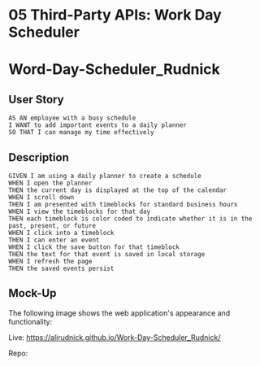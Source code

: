 # 05 Third-Party APIs: Work Day Scheduler
# Word-Day-Scheduler_Rudnick
## User Story

```
AS AN employee with a busy schedule
I WANT to add important events to a daily planner
SO THAT I can manage my time effectively

```

## Description

```
GIVEN I am using a daily planner to create a schedule
WHEN I open the planner
THEN the current day is displayed at the top of the calendar
WHEN I scroll down
THEN I am presented with timeblocks for standard business hours
WHEN I view the timeblocks for that day
THEN each timeblock is color coded to indicate whether it is in the past, present, or future
WHEN I click into a timeblock
THEN I can enter an event
WHEN I click the save button for that timeblock
THEN the text for that event is saved in local storage
WHEN I refresh the page
THEN the saved events persist

```
## Mock-Up

The following image shows the web application's appearance and functionality:


Live: https://alirudnick.github.io/Work-Day-Scheduler_Rudnick/

Repo:
